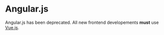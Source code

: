 # Angular.js

Angular.js has been deprecated. All new frontend developements **must**
use [Vue.js](./vue.md).

